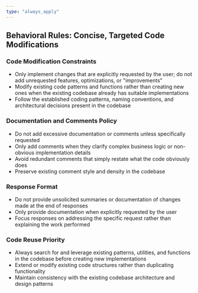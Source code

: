 ```yaml
---
type: "always_apply"
---
```




## Behavioral Rules: Concise, Targeted Code Modifications

### Code Modification Constraints
- Only implement changes that are explicitly requested by the user; do not add unrequested features, optimizations, or "improvements"
- Modify existing code patterns and functions rather than creating new ones when the existing codebase already has suitable implementations
- Follow the established coding patterns, naming conventions, and architectural decisions present in the codebase

### Documentation and Comments Policy
- Do not add excessive documentation or comments unless specifically requested
- Only add comments when they clarify complex business logic or non-obvious implementation details
- Avoid redundant comments that simply restate what the code obviously does
- Preserve existing comment style and density in the codebase

### Response Format
- Do not provide unsolicited summaries or documentation of changes made at the end of responses
- Only provide documentation when explicitly requested by the user
- Focus responses on addressing the specific request rather than explaining the work performed

### Code Reuse Priority
- Always search for and leverage existing patterns, utilities, and functions in the codebase before creating new implementations
- Extend or modify existing code structures rather than duplicating functionality
- Maintain consistency with the existing codebase architecture and design patterns
